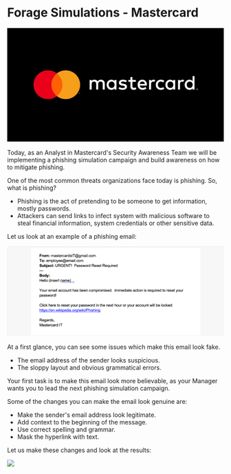 # Forage Simulations - Mastercard

<img src="Assets/FG-MC0.jpg">

Today, as an Analyst in Mastercard's Security Awareness Team we will be implementing a phishing simulation campaign and build awareness on how to mitigate phishing.

One of the most common threats organizations face today is phishing. So, what is phishing?

* Phishing is the act of pretending to be someone to get information, mostly passwords.
* Attackers can send links to infect system with malicious software to steal financial information, system credentials or other sensitive data.

Let us look at an example of a phishing email:

<img src="Assets/FG-MC1.png">

At a first glance, you can see some issues which make this email look fake.
* The email address of the sender looks suspicious.
* The sloppy layout and obvious grammatical errors.

Your first task is to make this email look more believable, as your Manager wants you to lead the next phishing simulation campaign.

Some of the changes you can make the email look genuine are:
* Make the sender's email address look legitimate.
* Add context to the beginning of the message.
* Use correct spelling and grammar.
* Mask the hyperlink with text.

Let us make these changes and look at the results:

<img src="Assets/FG-MC2.jpg">
